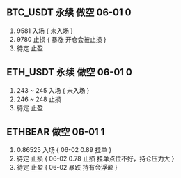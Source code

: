 ## BTC_USDT 永续 做空 06-01 0
1. 9581 入场 {
    未入场
}
2. 9780 止损 {
    暴涨 开仓会被止损
}
3. 待定 止盈

## ETH_USDT 永续 做空 06-01 0
1. 243 ~ 245 入场 {
    未入场
}
2. 246 ~ 248 止损
3. 待定 止盈

## ETHBEAR 做空 06-01 1
1. 0.86525 入场 { 06-02
    0.89 挂单
}
2. 待定 止损 { 06-02
    0.78 止损
    挂单点位不好，持仓压力大
}
3. 待定 止盈 { 06-02
    暴跌 持有会浮盈
}
